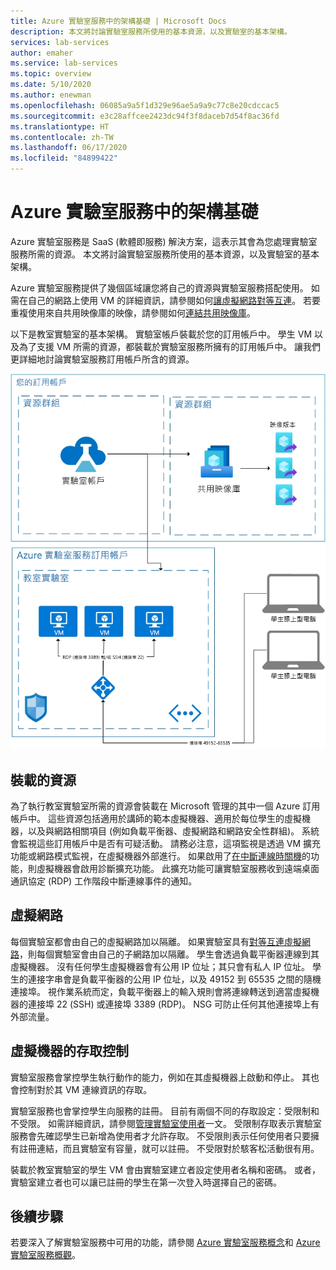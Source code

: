 ```yaml
---
title: Azure 實驗室服務中的架構基礎 | Microsoft Docs
description: 本文將討論實驗室服務所使用的基本資源，以及實驗室的基本架構。
services: lab-services
author: emaher
ms.service: lab-services
ms.topic: overview
ms.date: 5/10/2020
ms.author: enewman
ms.openlocfilehash: 06085a9a5f1d329e96ae5a9a9c77c8e20cdccac5
ms.sourcegitcommit: e3c28affcee2423dc94f3f8daceb7d54f8ac36fd
ms.translationtype: HT
ms.contentlocale: zh-TW
ms.lasthandoff: 06/17/2020
ms.locfileid: "84899422"
---
```

# <a name="architecture-fundamentals-in-azure-lab-services"></a>Azure 實驗室服務中的架構基礎

Azure 實驗室服務是 SaaS (軟體即服務) 解決方案，這表示其會為您處理實驗室服務所需的資源。 本文將討論實驗室服務所使用的基本資源，以及實驗室的基本架構。  

Azure 實驗室服務提供了幾個區域讓您將自己的資源與實驗室服務搭配使用。  如需在自己的網路上使用 VM 的詳細資訊，請參閱如何[讓虛擬網路對等互連](how-to-connect-peer-virtual-network.md)。  若要重複使用來自共用映像庫的映像，請參閱如何[連結共用映像庫](how-to-attach-detach-shared-image-gallery.md)。

以下是教室實驗室的基本架構。  實驗室帳戶裝載於您的訂用帳戶中。 學生 VM 以及為了支援 VM 所需的資源，都裝載於實驗室服務所擁有的訂用帳戶中。 讓我們更詳細地討論實驗室服務訂用帳戶所含的資源。

![教室實驗室的基本架構](./media/classroom-labs-fundamentals/labservices-basic-architecture.png)

## <a name="hosted-resources"></a>裝載的資源

為了執行教室實驗室所需的資源會裝載在 Microsoft 管理的其中一個 Azure 訂用帳戶中。  這些資源包括適用於講師的範本虛擬機器、適用於每位學生的虛擬機器，以及與網路相關項目 (例如負載平衡器、虛擬網路和網路安全性群組)。  系統會監視這些訂用帳戶中是否有可疑活動。  請務必注意，這項監視是透過 VM 擴充功能或網路模式監視，在虛擬機器外部進行。  如果啟用了[在中斷連線時關機](how-to-enable-shutdown-disconnect.md)的功能，則虛擬機器會啟用診斷擴充功能。 此擴充功能可讓實驗室服務收到遠端桌面通訊協定 (RDP) 工作階段中斷連線事件的通知。

## <a name="virtual-network"></a>虛擬網路

每個實驗室都會由自己的虛擬網路加以隔離。  如果實驗室具有[對等互連虛擬網路](how-to-connect-peer-virtual-network.md)，則每個實驗室會由自己的子網路加以隔離。  學生會透過負載平衡器連線到其虛擬機器。  沒有任何學生虛擬機器會有公用 IP 位址；其只會有私人 IP 位址。  學生的連接字串會是負載平衡器的公用 IP 位址，以及 49152 到 65535 之間的隨機連接埠。  視作業系統而定，負載平衡器上的輸入規則會將連線轉送到適當虛擬機器的連接埠 22 (SSH) 或連接埠 3389 (RDP)。 NSG 可防止任何其他連接埠上有外部流量。

## <a name="access-control-to-the-virtual-machines"></a>虛擬機器的存取控制

實驗室服務會掌控學生執行動作的能力，例如在其虛擬機器上啟動和停止。  其也會控制對於其 VM 連線資訊的存取。

實驗室服務也會掌控學生向服務的註冊。 目前有兩個不同的存取設定：受限制和不受限。 如需詳細資訊，請參閱[管理實驗室使用者](how-to-configure-student-usage.md#send-invitations-to-users)一文。 受限制存取表示實驗室服務會先確認學生已新增為使用者才允許存取。 不受限則表示任何使用者只要擁有註冊連結，而且實驗室有容量，就可以註冊。 不受限對於駭客松活動很有用。

裝載於教室實驗室的學生 VM 會由實驗室建立者設定使用者名稱和密碼。  或者，實驗室建立者也可以讓已註冊的學生在第一次登入時選擇自己的密碼。  

## <a name="next-steps"></a>後續步驟

若要深入了解實驗室服務中可用的功能，請參閱 [Azure 實驗室服務概念](classroom-labs-concepts.md)和 [Azure 實驗室服務概觀](classroom-labs-overview.md)。
